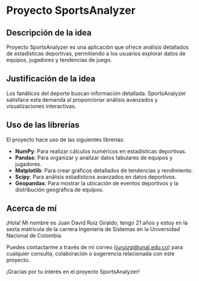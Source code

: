 # Proyecto SportsAnalyzer

## Descripción de la idea

Proyecto SportsAnalyzer es una aplicación que ofrece análisis detallados de estadísticas deportivas, permitiendo a los usuarios explorar datos de equipos, jugadores y tendencias de juego.

## Justificación de la idea

Los fanáticos del deporte buscan información detallada. SportsAnalyzer satisface esta demanda al proporcionar análisis avanzados y visualizaciones interactivas.

## Uso de las librerías

El proyecto hace uso de las siguientes librerías:

- **NumPy**: Para realizar cálculos numéricos en estadísticas deportivas.
- **Pandas**: Para organizar y analizar datos tabulares de equipos y jugadores.
- **Matplotlib**: Para crear gráficos detallados de tendencias y rendimiento.
- **Scipy**: Para análisis estadísticos avanzados en datos deportivos.
- **Geopandas**: Para mostrar la ubicación de eventos deportivos y la distribución geográfica de equipos.

## Acerca de mí

¡Hola! Mi nombre es Juan David Ruiz Giraldo, tengo 21 años y estoy en la sexta matrícula de la carrera Ingeniería de Sistemas en la Universidad Nacional de Colombia.

Puedes contactarme a través de mi correo (juruizgi@unal.edu.co) para cualquier consulta, colaboración o sugerencia relacionada con este proyecto.

¡Gracias por tu interés en el proyecto SportsAnalyzer!
